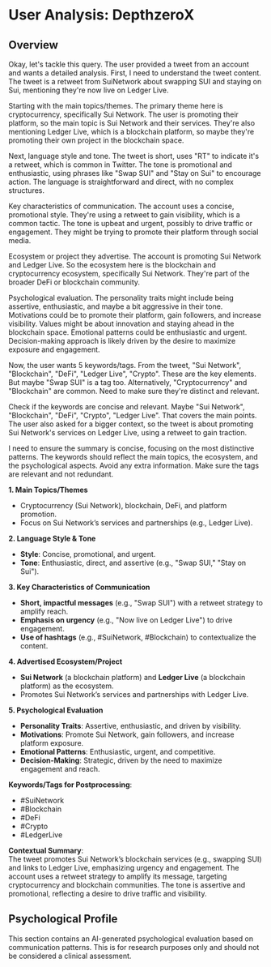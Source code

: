 # User Analysis: DepthzeroX

## Overview

<think>
Okay, let's tackle this query. The user provided a tweet from an account and wants a detailed analysis. First, I need to understand the tweet content. The tweet is a retweet from SuiNetwork about swapping SUI and staying on Sui, mentioning they're now live on Ledger Live.

Starting with the main topics/themes. The primary theme here is cryptocurrency, specifically Sui Network. The user is promoting their platform, so the main topic is Sui Network and their services. They're also mentioning Ledger Live, which is a blockchain platform, so maybe they're promoting their own project in the blockchain space.

Next, language style and tone. The tweet is short, uses "RT" to indicate it's a retweet, which is common in Twitter. The tone is promotional and enthusiastic, using phrases like "Swap SUI" and "Stay on Sui" to encourage action. The language is straightforward and direct, with no complex structures.

Key characteristics of communication. The account uses a concise, promotional style. They're using a retweet to gain visibility, which is a common tactic. The tone is upbeat and urgent, possibly to drive traffic or engagement. They might be trying to promote their platform through social media.

Ecosystem or project they advertise. The account is promoting Sui Network and Ledger Live. So the ecosystem here is the blockchain and cryptocurrency ecosystem, specifically Sui Network. They're part of the broader DeFi or blockchain community.

Psychological evaluation. The personality traits might include being assertive, enthusiastic, and maybe a bit aggressive in their tone. Motivations could be to promote their platform, gain followers, and increase visibility. Values might be about innovation and staying ahead in the blockchain space. Emotional patterns could be enthusiastic and urgent. Decision-making approach is likely driven by the desire to maximize exposure and engagement.

Now, the user wants 5 keywords/tags. From the tweet, "Sui Network", "Blockchain", "DeFi", "Ledger Live", "Crypto". These are the key elements. But maybe "Swap SUI" is a tag too. Alternatively, "Cryptocurrency" and "Blockchain" are common. Need to make sure they're distinct and relevant.

Check if the keywords are concise and relevant. Maybe "Sui Network", "Blockchain", "DeFi", "Crypto", "Ledger Live". That covers the main points. The user also asked for a bigger context, so the tweet is about promoting Sui Network's services on Ledger Live, using a retweet to gain traction.

I need to ensure the summary is concise, focusing on the most distinctive patterns. The keywords should reflect the main topics, the ecosystem, and the psychological aspects. Avoid any extra information. Make sure the tags are relevant and not redundant.
</think>

**1. Main Topics/Themes**  
- Cryptocurrency (Sui Network), blockchain, DeFi, and platform promotion.  
- Focus on Sui Network’s services and partnerships (e.g., Ledger Live).  

**2. Language Style & Tone**  
- **Style**: Concise, promotional, and urgent.  
- **Tone**: Enthusiastic, direct, and assertive (e.g., "Swap SUI," "Stay on Sui").  

**3. Key Characteristics of Communication**  
- **Short, impactful messages** (e.g., "Swap SUI") with a retweet strategy to amplify reach.  
- **Emphasis on urgency** (e.g., "Now live on Ledger Live") to drive engagement.  
- **Use of hashtags** (e.g., #SuiNetwork, #Blockchain) to contextualize the content.  

**4. Advertised Ecosystem/Project**  
- **Sui Network** (a blockchain platform) and **Ledger Live** (a blockchain platform) as the ecosystem.  
- Promotes Sui Network’s services and partnerships with Ledger Live.  

**5. Psychological Evaluation**  
- **Personality Traits**: Assertive, enthusiastic, and driven by visibility.  
- **Motivations**: Promote Sui Network, gain followers, and increase platform exposure.  
- **Emotional Patterns**: Enthusiastic, urgent, and competitive.  
- **Decision-Making**: Strategic, driven by the need to maximize engagement and reach.  

**Keywords/Tags for Postprocessing**:  
- #SuiNetwork  
- #Blockchain  
- #DeFi  
- #Crypto  
- #LedgerLive  

**Contextual Summary**:  
The tweet promotes Sui Network’s blockchain services (e.g., swapping SUI) and links to Ledger Live, emphasizing urgency and engagement. The account uses a retweet strategy to amplify its message, targeting cryptocurrency and blockchain communities. The tone is assertive and promotional, reflecting a desire to drive traffic and visibility.

## Psychological Profile

This section contains an AI-generated psychological evaluation based on communication patterns. This is for research purposes only and should not be considered a clinical assessment.